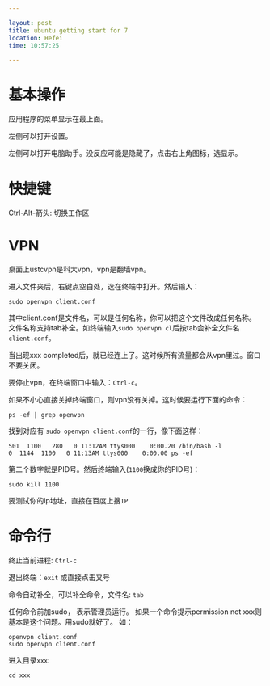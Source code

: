 ```yaml
---

layout: post
title: ubuntu getting start for 7
location: Hefei
time: 10:57:25

---
```


# 基本操作
应用程序的菜单显示在最上面。

左侧可以打开设置。

左侧可以打开电脑助手。没反应可能是隐藏了，点击右上角图标，选显示。


# 快捷键
Ctrl-Alt-箭头: 切换工作区
# VPN
桌面上ustcvpn是科大vpn，vpn是翻墙vpn。

进入文件夹后，右键点空白处，选在终端中打开。然后输入：

    sudo openvpn client.conf

其中client.conf是文件名，可以是任何名称，你可以把这个文件改成任何名称。
文件名称支持tab补全。如终端输入`sudo openvpn cl`后按tab会补全文件名`client.conf`。

当出现xxx completed后，就已经连上了。这时候所有流量都会从vpn里过。窗口不要关闭。

要停止vpn，在终端窗口中输入：`Ctrl-c`。

如果不小心直接关掉终端窗口，则vpn没有关掉。这时候要运行下面的命令：

    ps -ef | grep openvpn

找到对应有 `sudo openvpn client.conf`的一行，像下面这样：

    501  1100   280   0 11:12AM ttys000    0:00.20 /bin/bash -l
    0  1144  1100   0 11:13AM ttys000    0:00.00 ps -ef

第二个数字就是PID号。然后终端输入(`1100`换成你的PID号)：

    sudo kill 1100

要测试你的ip地址，直接在百度上搜`IP`



# 命令行
终止当前进程: `Ctrl-c`

退出终端：`exit` 或直接点击叉号

命令自动补全，可以补全命令，文件名: `tab`

任何命令前加sudo， 表示管理员运行。
如果一个命令提示permission not xxx则基本是这个问题。用sudo就好了。
如：

    openvpn client.conf
    sudo openvpn client.conf

进入目录`xxx`:

    cd xxx
